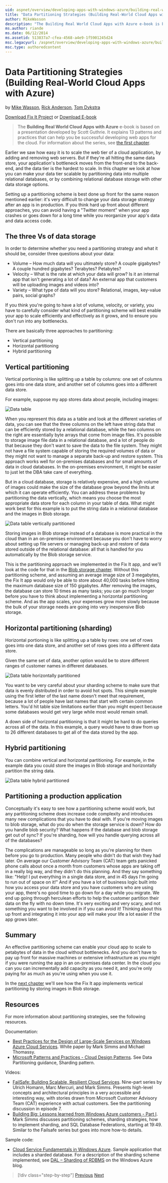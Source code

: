 ```yaml
---
uid: aspnet/overview/developing-apps-with-windows-azure/building-real-world-cloud-apps-with-windows-azure/data-partitioning-strategies
title: "Data Partitioning Strategies (Building Real-World Cloud Apps with Azure) | Microsoft Docs"
author: MikeWasson
description: "The Building Real World Cloud Apps with Azure e-book is based on a presentation developed by Scott Guthrie. It explains 13 patterns and practices that can he..."
ms.author: riande
ms.date: 06/12/2014
ms.assetid: 513837a7-cfea-4568-a4e9-1f5901245d24
msc.legacyurl: /aspnet/overview/developing-apps-with-windows-azure/building-real-world-cloud-apps-with-windows-azure/data-partitioning-strategies
msc.type: authoredcontent
---
```

Data Partitioning Strategies (Building Real-World Cloud Apps with Azure)
====================
by [Mike Wasson](https://github.com/MikeWasson), [Rick Anderson](https://github.com/Rick-Anderson), [Tom Dykstra](https://github.com/tdykstra)

[Download Fix It Project](http://code.msdn.microsoft.com/Fix-It-app-for-Building-cdd80df4) or [Download E-book](http://blogs.msdn.com/b/microsoft_press/archive/2014/07/23/free-ebook-building-cloud-apps-with-microsoft-azure.aspx)

> The **Building Real World Cloud Apps with Azure** e-book is based on a presentation developed by Scott Guthrie. It explains 13 patterns and practices that can help you be successful developing web apps for the cloud. For information about the series, see [the first chapter](introduction.md).


Earlier we saw how easy it is to scale the web tier of a cloud application, by adding and removing web servers. But if they're all hitting the same data store, your application's bottleneck moves from the front-end to the back-end, and the data tier is the hardest to scale. In this chapter we look at how you can make your data tier scalable by partitioning data into multiple relational databases, or by combining relational database storage with other data storage options.

Setting up a partitioning scheme is best done up front for the same reason mentioned earlier: it's very difficult to change your data storage strategy after an app is in production. If you think hard up front about different approaches, you can avoid having a "Twitter moment" when your app crashes or goes down for a long time while you reorganize your app's data and data access code.

## The three Vs of data storage

In order to determine whether you need a partitioning strategy and what it should be, consider three questions about your data:

- Volume – How much data will you ultimately store? A couple gigabytes? A couple hundred gigabytes? Terabytes? Petabytes?
- Velocity – What is the rate at which your data will grow? Is it an internal app that isn't generating a lot of data? An external app that customers will be uploading images and videos into?
- Variety – What type of data will you store? Relational, images, key-value pairs, social graphs?

If you think you're going to have a lot of volume, velocity, or variety, you have to carefully consider what kind of partitioning scheme will best enable your app to scale efficiently and effectively as it grows, and to ensure you don't run into any bottlenecks.

There are basically three approaches to partitioning:

- Vertical partitioning
- Horizontal partitioning
- Hybrid partitioning

## Vertical partitioning

Vertical portioning is like splitting up a table by columns: one set of columns goes into one data store, and another set of columns goes into a different data store.

For example, suppose my app stores data about people, including images:

![Data table](data-partitioning-strategies/_static/image1.png)

When you represent this data as a table and look at the different varieties of data, you can see that the three columns on the left have string data that can be efficiently stored by a relational database, while the two columns on the right are essentially byte arrays that come from image files. It's possible to storage image file data in a relational database, and a lot of people do that because they don't want to save the data to the file system. They might not have a file system capable of storing the required volumes of data or they might not want to manage a separate back-up and restore system. This approach works well for on-premises databases and for small amounts of data in cloud databases. In the on-premises environment, it might be easier to just let the DBA take care of everything.

But in a cloud database, storage is relatively expensive, and a high volume of images could make the size of the database grow beyond the limits at which it can operate efficiently. You can address these problems by partitioning the data vertically, which means you choose the most appropriate data store for each column in your table of data. What might work best for this example is to put the string data in a relational database and the images in Blob storage.

![Data table vertically partitioned](data-partitioning-strategies/_static/image2.png)

Storing images in Blob storage instead of a database is more practical in the cloud than in an on-premises environment because you don't have to worry about setting up file servers or managing back-up and restore of data stored outside of the relational database: all that is handled for you automatically by the Blob storage service.

This is the partitioning approach we implemented in the Fix It app, and we'll look at the code for that in the [Blob storage chapter](unstructured-blob-storage.md). Without this partitioning scheme, and assuming an average image size of 3 megabytes, the Fix It app would only be able to store about 40,000 tasks before hitting the maximum database size of 150 gigabytes. After removing the images, the database can store 10 times as many tasks; you can go much longer before you have to think about implementing a horizontal partitioning scheme. And as the app scales, your expenses grow more slowly because the bulk of your storage needs are going into very inexpensive Blob storage.

## Horizontal partitioning (sharding)

Horizontal portioning is like splitting up a table by rows: one set of rows goes into one data store, and another set of rows goes into a different data store.

Given the same set of data, another option would be to store different ranges of customer names in different databases.

![Data table horizontally partitioned](data-partitioning-strategies/_static/image3.png)

You want to be very careful about your sharding scheme to make sure that data is evenly distributed in order to avoid hot spots. This simple example using the first letter of the last name doesn't meet that requirement, because a lot of people have last names that start with certain common letters. You'd hit table size limitations earlier than you might expect because some databases would get very large while most would remain small.

A down side of horizontal partitioning is that it might be hard to do queries across all of the data. In this example, a query would have to draw from up to 26 different databases to get all of the data stored by the app.

## Hybrid partitioning

You can combine vertical and horizontal partitioning. For example, in the example data you could store the images in Blob storage and horizontally partition the string data.

![Data table hybrid partitioned](data-partitioning-strategies/_static/image4.png)

## Partitioning a production application

Conceptually it's easy to see how a partitioning scheme would work, but any partitioning scheme does increase code complexity and introduces many new complications that you have to deal with. If you're moving images to blob storage, what do you do when the storage service is down? How do you handle blob security? What happens if the database and blob storage get out of sync? If you're sharding, how will you handle querying across all of the databases?

The complications are manageable so long as you're planning for them before you go to production. Many people who didn't do that wish they had later. On average our Customer Advisory Team (CAT) team gets panicked phone calls about once a month from customers whose apps are taking off in a really big way, and they didn't do this planning. And they say something like: "Help! I put everything in a single data store, and in 45 days I'm going to run out of space on it!" And if you have a lot of business logic built into how you access your data store and you have customers who are using your app, there's no good time to go down for a day while you migrate. We end up going through herculean efforts to help the customer partition their data on the fly with no down time. It's very exciting and very scary, and not something you want to be involved in if you can avoid it! Thinking about this up front and integrating it into your app will make your life a lot easier if the app grows later.

## Summary

An effective partitioning scheme can enable your cloud app to scale to petabytes of data in the cloud without bottlenecks. And you don't have to pay up front for massive machines or extensive infrastructure as you might if you were running the app in an on-premises data center. In the cloud you can you can incrementally add capacity as you need it, and you're only paying for as much as you're using when you use it.

In the [next chapter](unstructured-blob-storage.md) we'll see how the Fix It app implements vertical partitioning by storing images in Blob storage.

## Resources

For more information about partitioning strategies, see the following resources.

Documentation:

- [Best Practices for the Design of Large-Scale Services on Windows Azure Cloud Services](https://msdn.microsoft.com/library/windowsazure/jj717232.aspx). White paper by Mark Simms and Michael Thomassy.
- [Microsoft Patterns and Practices - Cloud Design Patterns](https://msdn.microsoft.com/library/dn568099.aspx). See Data Partitioning guidance, Sharding pattern.

Videos:

- [FailSafe: Building Scalable, Resilient Cloud Services](https://channel9.msdn.com/Series/FailSafe). Nine-part series by Ulrich Homann, Marc Mercuri, and Mark Simms. Presents high-level concepts and architectural principles in a very accessible and interesting way, with stories drawn from Microsoft Customer Advisory Team (CAT) experience with actual customers. See the partitioning discussion in episode 7.
- [Building Big: Lessons learned from Windows Azure customers - Part I](https://channel9.msdn.com/Events/Build/2012/3-029). Mark Simms discusses partitioning schemes, sharding strategies, how to implement sharding, and SQL Database Federations, starting at 19:49. Similar to the Failsafe series but goes into more how-to details.

Sample code:

- [Cloud Service Fundamentals in Windows Azure](https://code.msdn.microsoft.com/Cloud-Service-Fundamentals-4ca72649). Sample application that includes a sharded database. For a description of the sharding scheme implemented, see [DAL – Sharding of RDBMS](https://blogs.msdn.com/b/windowsazure/archive/2013/09/05/dal-sharding-of-rdbms.aspx) on the Windows Azure blog.

> [!div class="step-by-step"]
> [Previous](data-storage-options.md)
> [Next](unstructured-blob-storage.md)
